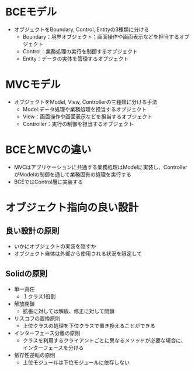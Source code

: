 # BCEモデル
- オブジェクトをBoundary, Control, Entityの3種類に分ける
  - Boundary：境界オブジェクト；画面操作や画面表示などを担当するオブジェクト
  - Control：業務処理の実行を制御するオブジェクト
  - Entity：データの実体を管理するオブジェクト

# MVCモデル
- オブジェクトをModel, View, Controllerの三種類に分ける手法
  - Model:データ処理や業務処理を担当するオブジェクト
  - View：画面操作や画面表示などを担当するオブジェクト
  - Controller：実行の制御を担当するオブジェクト

# BCEとMVCの違い
- MVCはアプリケーションに共通する業務処理はModelに実装し、ControllerがModelの制御を通して業務固有の処理を実行する
- BCEではControl層に実装する

# オブジェクト指向の良い設計
## 良い設計の原則
- いかにオブジェクトの実装を隠すか
- オブジェクト自体は外部から使用される状況を限定して
## Solidの原則
- 単一責任
  - １クラス1役割
- 解放閉鎖
  - 拡張に対しては解放、修正に対して閉鎖  
- リスコフの置換原則
  - 上位クラスの処理を下位クラスで置き換えることができる
- インターフェース分離の原則
  - クラスを利用するクライアントごとに異なるメソッドが必要な場合に、インターフェースを分ける
- 依存性逆転の原則
  - 上位モジュールは下位モジュールに依存しない

